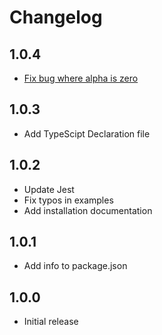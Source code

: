 # Changelog

## 1.0.4
- [Fix bug where alpha is zero](https://github.com/nathsimpson/hex-alpha/issues/9)

## 1.0.3

- Add TypeScipt Declaration file

## 1.0.2

- Update Jest
- Fix typos in examples
- Add installation documentation

## 1.0.1

- Add info to package.json

## 1.0.0

- Initial release

